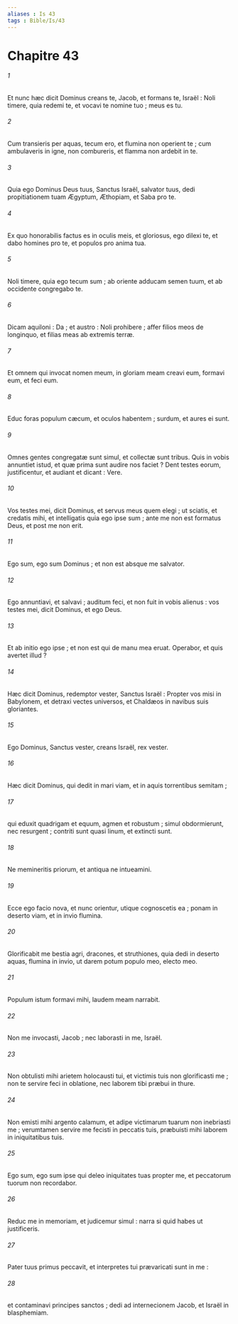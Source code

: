 ```yaml
---
aliases : Is 43
tags : Bible/Is/43
---
```


# Chapitre 43

###### 1
Et nunc hæc dicit Dominus creans te, Jacob, et formans te, Israël : Noli timere, quia redemi te, et vocavi te nomine tuo ; meus es tu.
###### 2
Cum transieris per aquas, tecum ero, et flumina non operient te ; cum ambulaveris in igne, non combureris, et flamma non ardebit in te.
###### 3
Quia ego Dominus Deus tuus, Sanctus Israël, salvator tuus, dedi propitiationem tuam Ægyptum, Æthopiam, et Saba pro te.
###### 4
Ex quo honorabilis factus es in oculis meis, et gloriosus, ego dilexi te, et dabo homines pro te, et populos pro anima tua.
###### 5
Noli timere, quia ego tecum sum ; ab oriente adducam semen tuum, et ab occidente congregabo te.
###### 6
Dicam aquiloni : Da ; et austro : Noli prohibere ; affer filios meos de longinquo, et filias meas ab extremis terræ.
###### 7
Et omnem qui invocat nomen meum, in gloriam meam creavi eum, formavi eum, et feci eum.
###### 8
Educ foras populum cæcum, et oculos habentem ; surdum, et aures ei sunt.
###### 9
Omnes gentes congregatæ sunt simul, et collectæ sunt tribus. Quis in vobis annuntiet istud, et quæ prima sunt audire nos faciet ? Dent testes eorum, justificentur, et audiant et dicant : Vere.
###### 10
Vos testes mei, dicit Dominus, et servus meus quem elegi ; ut sciatis, et credatis mihi, et intelligatis quia ego ipse sum ; ante me non est formatus Deus, et post me non erit.
###### 11
Ego sum, ego sum Dominus ; et non est absque me salvator.
###### 12
Ego annuntiavi, et salvavi ; auditum feci, et non fuit in vobis alienus : vos testes mei, dicit Dominus, et ego Deus.
###### 13
Et ab initio ego ipse ; et non est qui de manu mea eruat. Operabor, et quis avertet illud ?
###### 14
Hæc dicit Dominus, redemptor vester, Sanctus Israël : Propter vos misi in Babylonem, et detraxi vectes universos, et Chaldæos in navibus suis gloriantes.
###### 15
Ego Dominus, Sanctus vester, creans Israël, rex vester.
###### 16
Hæc dicit Dominus, qui dedit in mari viam, et in aquis torrentibus semitam ;
###### 17
qui eduxit quadrigam et equum, agmen et robustum ; simul obdormierunt, nec resurgent ; contriti sunt quasi linum, et extincti sunt.
###### 18
Ne memineritis priorum, et antiqua ne intueamini.
###### 19
Ecce ego facio nova, et nunc orientur, utique cognoscetis ea ; ponam in deserto viam, et in invio flumina.
###### 20
Glorificabit me bestia agri, dracones, et struthiones, quia dedi in deserto aquas, flumina in invio, ut darem potum populo meo, electo meo.
###### 21
Populum istum formavi mihi, laudem meam narrabit.
###### 22
Non me invocasti, Jacob ; nec laborasti in me, Israël.
###### 23
Non obtulisti mihi arietem holocausti tui, et victimis tuis non glorificasti me ; non te servire feci in oblatione, nec laborem tibi præbui in thure.
###### 24
Non emisti mihi argento calamum, et adipe victimarum tuarum non inebriasti me ; verumtamen servire me fecisti in peccatis tuis, præbuisti mihi laborem in iniquitatibus tuis.
###### 25
Ego sum, ego sum ipse qui deleo iniquitates tuas propter me, et peccatorum tuorum non recordabor.
###### 26
Reduc me in memoriam, et judicemur simul : narra si quid habes ut justificeris.
###### 27
Pater tuus primus peccavit, et interpretes tui prævaricati sunt in me :
###### 28
et contaminavi principes sanctos ; dedi ad internecionem Jacob, et Israël in blasphemiam.
